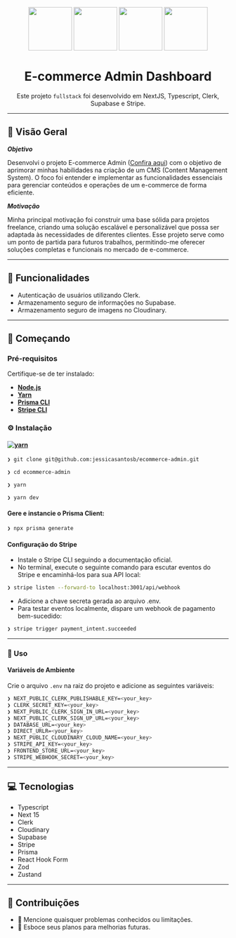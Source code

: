 <p align="center">
  <img src="https://img.icons8.com/?size=100&id=MWiBjkuHeMVq&format=png&color=000000" width="99">
  <img src="https://img.icons8.com/?size=100&id=yjSayFwWHyCo&format=png&color=000000" width="99">
  <img src="https://img.icons8.com/?size=100&id=WOIMvKUjwCRp&format=png&color=000000" width="99">
  <img src="https://img.icons8.com/?size=100&id=23671&format=png&color=000000" width="99">
</p>
<h1 align="center">E-commerce Admin Dashboard</h1>
<p align="center">
  Este projeto <code>fullstack</code> foi desenvolvido em NextJS, Typescript, Clerk, Supabase e Stripe.
</p>

---

## 📍 Visão Geral

**_Objetivo_**

Desenvolvi o projeto E-commerce Admin (<a href="https://ecommerce-admin-jessicasantosb.vercel.app/">Confira aqui</a>) com o objetivo de aprimorar minhas habilidades na criação de um CMS (Content Management System). O foco foi entender e implementar as funcionalidades essenciais para gerenciar conteúdos e operações de um e-commerce de forma eficiente.

**_Motivação_**

Minha principal motivação foi construir uma base sólida para projetos freelance, criando uma solução escalável e personalizável que possa ser adaptada às necessidades de diferentes clientes. Esse projeto serve como um ponto de partida para futuros trabalhos, permitindo-me oferecer soluções completas e funcionais no mercado de e-commerce.

---

## 🧬 Funcionalidades

- Autenticação de usuários utilizando Clerk.
- Armazenamento seguro de informações no Supabase.
- Armazenamento seguro de imagens no Cloudinary.

---

## 🚀 Começando

### Pré-requisitos

Certifique-se de ter instalado:

- **[Node.js](https://nodejs.org/)**
- **[Yarn](https://yarnpkg.com/)**
- **[Prisma CLI](https://www.prisma.io/docs/concepts/components/prisma-cli)**
- **[Stripe CLI](https://docs.stripe.com/stripe-cli?locale=pt-BR)**

### ⚙️ Instalação

#### [![yarn](https://img.shields.io/badge/Yarn-3775A9.svg?style=flat&logo=Yarn&logoColor=white)](https://github.com/jessicasantosb/ecommerce-admin)

```sh
❯ git clone git@github.com:jessicasantosb/ecommerce-admin.git
```

```sh
❯ cd ecommerce-admin
```

```sh
❯ yarn
```

```sh
❯ yarn dev
```

#### Gere e instancie o Prisma Client:

```sh
❯ npx prisma generate
```

#### Configuração do Stripe

- Instale o Stripe CLI seguindo a documentação oficial.
- No terminal, execute o seguinte comando para escutar eventos do Stripe e encaminhá-los para sua API local:

```sh
❯ stripe listen --forward-to localhost:3001/api/webhook
```

- Adicione a chave secreta gerada ao arquivo .env.
- Para testar eventos localmente, dispare um webhook de pagamento bem-sucedido:

```sh
❯ stripe trigger payment_intent.succeeded
```

---

### 🤖 Uso

#### Variáveis de Ambiente

Crie o arquivo `.env` na raiz do projeto e adicione as seguintes variáveis:

```sh
❯ NEXT_PUBLIC_CLERK_PUBLISHABLE_KEY=<your_key>
❯ CLERK_SECRET_KEY=<your_key>
❯ NEXT_PUBLIC_CLERK_SIGN_IN_URL=<your_key>
❯ NEXT_PUBLIC_CLERK_SIGN_UP_URL=<your_key>
❯ DATABASE_URL=<your_key>
❯ DIRECT_URLR=<your_key>
❯ NEXT_PUBLIC_CLOUDINARY_CLOUD_NAME=<your_key>
❯ STRIPE_API_KEY=<your_key>
❯ FRONTEND_STORE_URL=<your_key>
❯ STRIPE_WEBHOOK_SECRET=<your_key>
```

---

## 💻 Tecnologias

- Typescript
- Next 15
- Clerk
- Cloudinary
- Supabase
- Stripe
- Prisma
- React Hook Form
- Zod
- Zustand

---

## 🤝 Contribuições

- 🔰 Mencione quaisquer problemas conhecidos ou limitações.
- 🐛 Esboce seus planos para melhorias futuras.
